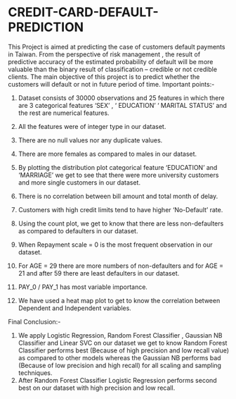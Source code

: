 # CREDIT-CARD-DEFAULT-PREDICTION
This Project is aimed at predicting the case of customers default payments in Taiwan. From the perspective of risk management , the result of predictive accuracy of the estimated probability of default will be more valuable than the binary result of classification – credible or not credible clients. The main objective of this project is to predict whether the customers will default or not in future period of time.
Important points:-
1.	Dataset consists of 30000 observations and 25 features in which there are 3 categorical features ‘SEX’ , ‘ EDUCATION’ ‘ MARITAL STATUS’ and the rest are numerical features.

2.	All the features were of integer type in our dataset.

3.	There are no null values nor any duplicate values.

4.	There are more females as compared to males in our dataset.

5.	By plotting the distribution plot categorical feature ‘EDUCATION’ and ‘MARRIAGE’ we get to see that there were more university customers and more single customers in our dataset.

6.	There is no correlation between bill amount and total month of delay.

7.	Customers with high credit limits tend to have higher ‘No-Default’ rate.

8.	Using the count plot, we get to know that there are less non-defaulters as compared to defaulters in our dataset.

9.	When Repayment scale = 0 is the most frequent observation in our dataset.

10.	For AGE = 29 there are more numbers of non-defaulters and for AGE = 21 and after 59 there are least defaulters in our dataset.

11.	PAY_0 / PAY_1 has most variable importance.

12.	We have used a heat map plot to get to know the correlation between Dependent and Independent variables. 

Final Conclusion:-  
  1.	We apply Logistic Regression, Random Forest Classifier , Gaussian NB Classifier and Linear SVC on our dataset we get to know Random Forest Classifier performs best (Because of high precision and low recall value) as compared to other models whereas the Gaussian NB performs bad (Because of low precision and high recall) for all scaling and sampling techniques.
  2.	After Random Forest Classifier Logistic Regression performs second best on our dataset with high precision and low recall.
